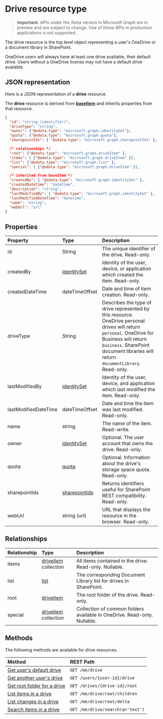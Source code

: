 # Drive resource type

> **Important:** APIs under the /beta version in Microsoft Graph are in preview and are subject to change. Use of these APIs in production applications is not supported.

The drive resource is the top level object representing a user's OneDrive or a document library in SharePoint.

OneDrive users will always have at least one drive available, their default drive.
Users without a OneDrive license may not have a default drive available.

## JSON representation

Here is a JSON representation of a **drive** resource.

The **drive** resource is derived from [**baseItem**](baseitem.md) and inherits properties from that resource.

<!-- {
  "blockType": "resource",
  "optionalProperties": [ "items", "root", "special", "owner", "description" ],
  "keyProperty": "id",
  "@odata.type": "microsoft.graph.drive"
}-->

```json
{
  "id": "string (identifier)",
  "driveType": "string",
  "owner": {"@odata.type": "microsoft.graph.identitySet"},
  "quota": {"@odata.type": "microsoft.graph.quota"},
  "sharepointIds": { "@odata.type": "microsoft.graph.sharepointIds" },

  /* relationships */
  "root": {"@odata.type": "microsoft.graph.driveItem" },
  "items": [ {"@odata.type": "microsoft.graph.driveItem" }],
  "list": {"@odata.type": "microsoft.graph.list" },
  "special": [ {"@odata.type": "microsoft.graph.driveItem" }],

  /* inherited from baseItem */
  "createdBy": { "@odata.type": "microsoft.graph.identitySet" },
  "createdDateTime": "datetime",
  "description": "string",
  "lastModifiedBy": { "@odata.type": "microsoft.graph.identitySet" },
  "lastModifiedDateTime": "datetime",
  "name": "string",
  "webUrl": "url"
}
```

## Properties

| Property             | Type              | Description                                                                                                                                                                                                                      |
| :------------------- | :---------------- | :------------------------------------------------------------------------------------------------------------------------------------------------------------------------------------------------------------------------------- |
| id                   | String            | The unique identifier of the drive. Read-only.                                                                                                                                                                                   |
| createdBy            | [identitySet][]   | Identity of the user, device, or application which created the item. Read-only.                                                                                                                                                  |
| createdDateTime      | dateTimeOffset    | Date and time of item creation. Read-only.                                                                                                                                                                                       |
| driveType            | String            | Describes the type of drive represented by this resource. OneDrive personal drives will return `personal`. OneDrive for Business will return `business`. SharePoint document libraries will return `documentLibrary`. Read-only. |
| lastModifiedBy       | [identitySet][]   | Identity of the user, device, and application which last modified the item. Read-only.                                                                                                                                           |
| lastModifiedDateTime | dateTimeOffset    | Date and time the item was last modified. Read-only.                                                                                                                                                                             |
| name                 | string            | The name of the item. Read-write.                                                                                                                                                                                                |
| owner                | [identitySet][]   | Optional. The user account that owns the drive. Read-only.                                                                                                                                                                       |
| quota                | [quota](quota.md) | Optional. Information about the drive's storage space quota. Read-only.                                                                                                                                                          |
| sharepointIds        | [sharepointIds][] | Returns identifiers useful for SharePoint REST compatibility. Read-only.                                                                                                                                                         |
| webUrl               | string (url)      | URL that displays the resource in the browser. Read-only.                                                                                                                                                                        |

[identitySet]: identityset.md
[sharepointIds]: sharepointids.md

## Relationships

| Relationship | Type                                 | Description                                                              |
| :----------- | :----------------------------------- | :----------------------------------------------------------------------- |
| items        | [driveitem](driveitem.md) collection | All items contained in the drive. Read-only. Nullable.                   |
| list         | [list](list.md)                      | The corresponding Document Library list for drives in SharePoint.        |
| root         | [driveitem](driveitem.md)            | The root folder of the drive. Read-only.                                 |
| special      | [driveitem](driveitem.md) collection | Collection of common folders available in OneDrive. Read-only. Nullable. |

## Methods

The following methods are available for drive resources.

| Method                                                | REST Path                        |
| :---------------------------------------------------- | :------------------------------- |
| [Get user's default drive](../api/drive_get.md)       | `GET /me/drive`                  |
| [Get another user's drive](../api/drive_get.md)       | `GET /users/{user-id}/drive`     |
| [Get root folder for a drive](../api/driveitem_get.md)     | `GET /drives/{drive-id}/root`    |
| [List items in a drive](../api/driveitem_list_children.md) | `GET /me/drive/root/children`    |
| [List changes in a drive](../api/driveitem_delta.md)       | `GET /me/drive/root/delta`       |
| [Search items in a drive](../api/driveitem_search.md)      | `GET /me/drive/search(q='text')` |

<!-- uuid: 8fcb5dbc-d5aa-4681-8e31-b001d5168d79
2015-10-25 14:57:30 UTC -->
<!-- {
  "type": "#page.annotation",
  "description": "drive resource",
  "keywords": "",
  "section": "documentation",
  "tocPath": "OneDrive/Drive"
}-->
